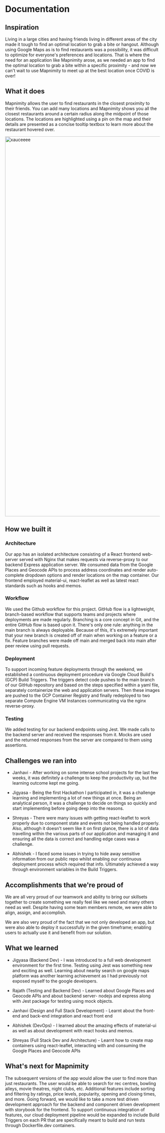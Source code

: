 # Documentation

## Inspiration

Living in a large cities and having friends living in different areas of the city made it tough to find an optimal location to grab a bite or hangout. Although using Google Maps as is to find restaurants was a possibility, it was difficult to optimize for everyone's preferences and locations. That is where the need for an application like Mapnimity arose, as we needed an app to find the optimal location to grab a bite within a specific proximity - and now we can't wait to use Mapnimity to meet up at the best location once COVID is over!

## What it does

Mapnimity allows the user to find restaurants in the closest proximity to their friends. You can add many locations and Mapnimity shows you all the closest restaurants around a certain radius along the midpoint of those locations. The locations are highlighted using a pin on the map and their details are presented as a concise tooltip textbox to learn more about the restaurant hovered over.

<img width="1232" alt="xauceeee" src="https://user-images.githubusercontent.com/28017034/102005158-9887db00-3ccb-11eb-98ea-7d534fc483be.png">

## How we built it

### Architecture

Our app has an isolated architecture consisting of a React frontend web-server served with Nginx that makes requests via reverse-proxy to our backend Express application server. We consumed data from the Google Places and Geocode APIs to process address coordinates and render auto-complete dropdown options and render locations on the map container. Our frontend employed material-ui, react-leaflet as well as latest react standards such as hooks and memos. 

### Workflow

We used the Github workflow for this project. GitHub flow is a lightweight, branch-based workflow that supports teams and projects where deployments are made regularly. Branching is a core concept in Git, and the entire GitHub flow is based upon it. There's only one rule: anything in the main branch is always deployable. Because of this, it's extremely important that your new branch is created off of main when working on a feature or a fix. Feature branches were made off main and merged back into main after peer review using pull requests.

### Deployment

To support incoming feature deployments through the weekend, we established a continuous deployment procedure via Google Cloud Build's (GCP) Build Triggers. The triggers detect code pushes to the main branch of our GitHub repository and based on the steps specified within a yaml file, separately containerize the web and application servers. Then these images are pushed to the GCP Container Registry and finally redeployed to two separate Compute Engine VM Instances communicating via the nginx reverse-proxy. 

### Testing

We added testing for our backend endpoints using Jest. We made calls to the backend server and received the responses from it. Mocks are used and the returned responses from the server are compared to them using assertions.

## Challenges we ran into
- Janhavi - After working on some intense school projects for the last few weeks, it was definitely a challenge to keep the productivity up, but the learning outcome kept me going.

- Jigyasa - Being the first Hackathon I participated in, it was a challenge learning and implementing a lot of new things at once. Being an analytical person, it was a challenge to decide on things so quickly and start implementing before going deep into the reasons. 

- Shreyas - There were many issues with getting react-leaflet to work properly due to component state and events not being handled properly. Also, although it doesn't seem like it on first glance, there is a lot of data travelling within the various parts of our application and managing it and ensuring all the data is correct and handling edge cases was a challenge.

- Abhishek - I faced some issues in trying to hide away sensitive information from our public repo whilst enabling our continuous deployment process which required that info. Ultimately achieved a way through environment variables in the Build Triggers. 

## Accomplishments that we're proud of

We are all very proud of our teamwork and ability to bring our skillsets together to create something we really feel like we need and many others need as well. Despite having some team members remote, we were able to align, assign, and accomplish.

We are also very proud of the fact that we not only developed an app, but were also able to deploy it successfully in the given timeframe; enabling users to actually use it and benefit from our solution.

## What we learned

- Jigyasa (Backend Dev) - I was introduced to a full web development environment for the first time. Testing using Jest was something new and exciting as well. Learning about nearby search on google maps platform was another learning achievement as I had previously not exposed myself to the google developers.

- Rajath (Testing and Backend Dev) - Learned about Google Places and Geocode APIs and about backend server- nodejs and express along with Jest package for testing using mock objects.

- Janhavi (Design and Full Stack Development) - Learnt about the front-end and back-end integration and react front end

- Abhishek (DevOps) - I learned about the amazing effects of material-ui as well as about development with react hooks and memos. 

- Shreyas (Full Stack Dev and Architecture) - Learnt how to create map containers using react-leaflet, interacting with and consuming the Google Places and Geocode APIs

## What's next for Mapnimity

The subsequent versions of the app would allow the user to find more than just restaurants. The user would be able to search for rec centres, bowling alleys, movie theatres, night clubs, etc. Additional features include sorting and filtering by ratings, price levels, popularity, opening and closing times, and more. Going forward, we would like to take a more test driven development approach for the backend and component driven development with storybook for the frontend. To support continuous integration of features, our cloud deployment pipeline would be expanded to include Build Triggers on each PR that are specifically meant to build and run tests through Dockerfile.dev containers. 
